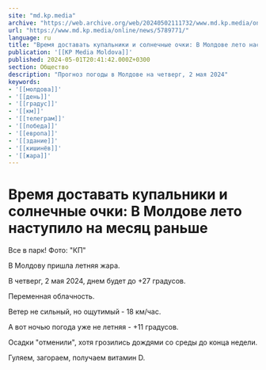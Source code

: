 ```yaml
---
site: "md.kp.media"
archive: "https://web.archive.org/web/20240502111732/www.md.kp.media/online/news/5789771/"
url: "https://www.md.kp.media/online/news/5789771/"
language: ru
title: "Время доставать купальники и солнечные очки: В Молдове лето наступило на месяц раньше"
publication: '[[KP Media Moldova]]'
published: 2024-05-01T20:41:42.000Z+0300
section: Общество
description: "Прогноз погоды в Молдове на четверг, 2 мая 2024"
keywords:
- '[[молдова]]'
- '[[день]]'
- '[[градус]]'
- '[[км]]'
- '[[телеграм]]'
- '[[победа]]'
- '[[европа]]'
- '[[здание]]'
- '[[кишинёв]]'
- '[[жара]]'
---
```


# Время доставать купальники и солнечные очки: В Молдове лето наступило на месяц раньше

Все в парк! Фото: "КП"

В Молдову пришла летняя жара.

В четверг, 2 мая 2024, днем будет до +27 градусов.

Переменная облачность.

Ветер не сильный, но ощутимый - 18 км/час.

А вот ночью погода уже не летняя - +11 градусов.

Осадки "отменили", хотя грозились дождями со среды до конца недели.

Гуляем, загораем, получаем витамин D.